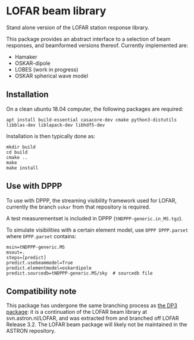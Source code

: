 # LOFAR beam library

Stand alone version of the LOFAR station response library.

This package provides an abstract interface to a selection of beam responses, and beamformed versions thereof. Currently implemented are:

 * Hamaker
 * OSKAR-dipole
 * LOBES (work in progress)
 * OSKAR spherical wave model

## Installation

On a clean ubuntu 18.04 computer, the following packages are required:

```
apt install build-essential casacore-dev cmake python3-distutils libblas-dev liblapack-dev libhdf5-dev
```

Installation is then typically done as:

```
mkdir build
cd build
cmake ..
make
make install
```

## Use with DPPP

To use with DPPP, the streaming visibility framework used for LOFAR, currently the branch `oskar` from that repository is required.

A test measurementset is included in DPPP (`tNDPPP-generic.in_MS.tgz`).

To simulate visibilities with a certain element model, use `DPPP DPPP.parset` where `DPPP.parset` contains:

```
msin=tNDPPP-generic.MS
msout=.
steps=[predict]
predict.usebeammodel=True
predict.elementmodel=oskardipole
predict.sourcedb=tNDPPP-generic.MS/sky  # sourcedb file
```

## Compatibility note
This package has undergone the same branching process as [the DP3 package](https://github.com/lofar-astron/DP3): it is a continuation of the LOFAR beam library at svn.astron.nl/LOFAR, and was extracted from and branched off LOFAR Release 3.2. The LOFAR beam package will likely not be maintained in the ASTRON repository.
